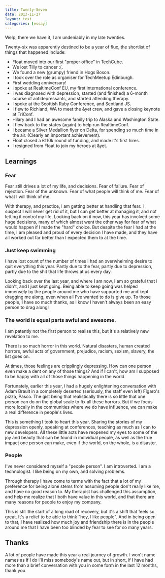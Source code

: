```yaml
---
title: Twenty-Seven
date: 2013-11-27
layout: text
categories: [essay]
---
```


Welp, there we have it, I am undeniably in my late twenties.

Twenty-six was apparently destined to be a year of flux, the shortlist of things that happened include:

* Float moved into our first "proper office" in TechCube.
* We lost Tilly to cancer :(.
* We found a new (grumpy) friend in Hogs Boson.
* I took over the role as organiser for TechMeetup Edinburgh.
* First wedding anniversary!
* I spoke at RealtimeConf EU, my first international conference.
* I was diagnosed with depression, started (and finished) a 6-month course of antidepressants, and started attending therapy.
* I spoke at the Scottish Ruby Conference, and Scotland JS.
* I flew to Richland, WA to meet the &yet crew, and gave a closing keynote at TriConf.
* Hilary and I had an awesome family trip to Alaska and Washington State.
* I flew back to the states (again) to help run RealtimeConf.
* I became a Silver Medallion flyer on Delta, for spending so much time in the air. (Clearly an important achievement).
* Float closed a £110k round of funding, and made it's first hires.
* I resigned from Float to join my heroes at &yet.


## Learnings

### Fear

Fear still drives a lot of my life, and decisions. Fear of failure. Fear of rejection. Fear of the unknown. Fear of what people will think of me. Fear of what I will think of me. 

With therapy, and practice, I am getting better at handling that fear. I suspect I will never get rid of it, but I can get better at managing it, and not letting it control my life. Looking back on it now, this year has involved some huge decisions, many of which almost went the other way for fear of what would happen if I made the "hard" choice. But despite the fear I had at the time, I am pleased and proud of every decision I have made, and they have all worked out far better than I expected them to at the time.


### Just keep swimming

I have lost count of the number of times I had an overwhelming desire to quit everything this year. Partly due to the fear, partly due to depression, partly due to the shit that life throws at us every day.

Looking back over the last year, and where I am now, I am so grateful that I didn't, and I just kept going. Being able to keep going was helped immensely by the people around me who have supported me and kept dragging me along, even when all I've wanted to do is give up. To those people, I have so much thanks, as I know I haven't always been an easy person to drag along!


### The world is equal parts awful and awesome.

I am patently not the first person to realise this, but it's a relatively new revelation to me. 

There is so much horror in this world. Natural disasters, human created horrors, awful acts of government, prejudice, racism, sexism, slavery, the list goes on.

At times, those feelings are cripplingly depressing. How can one person even make a dent on any of those things? And if I can't, how am I supposed to be happy with all of those things happening in the world.

Fortunately, earlier this year, I had a hugely enlightening conversation with Adam Brault in a completely deserted (seriously, the staff even left) Figaro's pizza, Pasco. The gist being that realistically there is so little that one person can do on the global scale to fix all these horrors. But if we focus more locally in the communities where we do have influence, we can make a real difference in people's lives.

This is something I took to heart this year. Sharing the stories of my depression openly, speaking at conferences, teaching as much as I can to new developers. All these little acts have reopened my eyes to some of the joy and beauty that can be found in individual people, as well as the true impact one person can make, even if the world, on the whole, is a disaster.


### People

I've never considered myself a "people person". I am introverted. I am a technologist. I like being on my own, and solving problems. 

Through therapy I have come to terms with the fact that a lot of my preference for being alone stems from assuming people don't really like me, and have no good reason to. My therapist has challenged this assumption, and help me realize that I both have value in this world, and that there are many reasons for people to enjoy my company.

This is still the start of a long road of recovery, but it's a shift that feels so great. It's a relief to be able to think "hey, I like people". And in being open to that, I have realized how much joy and friendship there is in the people around me that I have been too blinded by fear to see for so many years.

## Thanks

A lot of people have made this year a real journey of growth. I won't name names as if I do I'll miss somebody's name out, but in short, if I have had more than a brief conversation with you in some form in the last 12 months, thank you.
